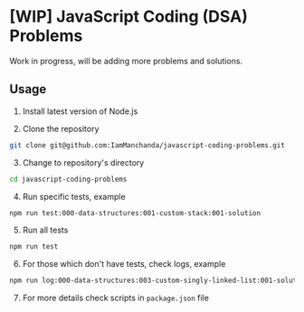 # [WIP] JavaScript Coding (DSA) Problems

Work in progress, will be adding more problems and solutions.

## Usage

1. Install latest version of Node.js

2. Clone the repository

```bash
git clone git@github.com:IamManchanda/javascript-coding-problems.git
```

3. Change to repository's directory

```bash
cd javascript-coding-problems
```

4. Run specific tests, example

```bash
npm run test:000-data-structures:001-custom-stack:001-solution
```

5. Run all tests

```bash
npm run test
```

6. For those which don't have tests, check logs, example

```bash
npm run log:000-data-structures:003-custom-singly-linked-list:001-solution
```

7. For more details check scripts in `package.json` file
